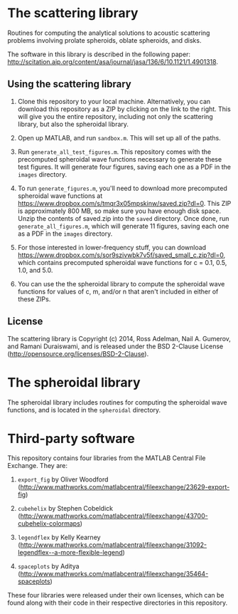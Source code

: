 The scattering library
======================

Routines for computing the analytical solutions to acoustic scattering problems involving prolate spheroids, oblate spheroids, and disks.

The software in this library is described in the following paper: http://scitation.aip.org/content/asa/journal/jasa/136/6/10.1121/1.4901318.

## Using the scattering library ##

1. Clone this repository to your local machine.
Alternatively, you can download this repository as a ZIP by clicking on the link to the right.
This will give you the entire repository, including not only the scattering library, but also the spheroidal library.

2. Open up MATLAB, and run `sandbox.m`.
This will set up all of the paths.

3. Run `generate_all_test_figures.m`.
This repository comes with the precomputed spheroidal wave functions necessary to generate these test figures.
It will generate four figures, saving each one as a PDF in the `images` directory.

4. To run `generate_figures.m`, you'll need to download more precomputed spheroidal wave functions at https://www.dropbox.com/s/tmqr3x05mpskinw/saved.zip?dl=0.
This ZIP is approximately 800 MB, so make sure you have enough disk space.
Unzip the contents of saved.zip into the `saved` directory.
Once done, run `generate_all_figures.m`, which will generate 11 figures, saving each one as a PDF in the `images` directory.

5. For those interested in lower-frequency stuff, you can download https://www.dropbox.com/s/sor9szivwbk7v5f/saved_small_c.zip?dl=0, which contains precomputed spheroidal wave functions for c = 0.1, 0.5, 1.0, and 5.0.

6. You can use the the spheroidal library to compute the spheroidal wave functions for values of c, m, and/or n that aren't included in either of these ZIPs.

## License ##

The scattering library is Copyright (c) 2014, Ross Adelman, Nail A. Gumerov, and Ramani Duraiswami, and is released under the BSD 2-Clause License (http://opensource.org/licenses/BSD-2-Clause).

The spheroidal library
======================

The spheroidal library includes routines for computing the spheroidal wave functions, and is located in the `spheroidal` directory.

Third-party software
====================

This repository contains four libraries from the MATLAB Central File Exchange.
They are:

1. `export_fig` by Oliver Woodford (http://www.mathworks.com/matlabcentral/fileexchange/23629-export-fig)

2. `cubehelix` by Stephen Cobeldick (http://www.mathworks.com/matlabcentral/fileexchange/43700-cubehelix-colormaps)

3. `legendflex` by Kelly Kearney (http://www.mathworks.com/matlabcentral/fileexchange/31092-legendflex--a-more-flexible-legend)

4. `spaceplots` by Aditya (http://www.mathworks.com/matlabcentral/fileexchange/35464-spaceplots)

These four libraries were released under their own licenses, which can be found along with their code in their respective directories in this repository.
